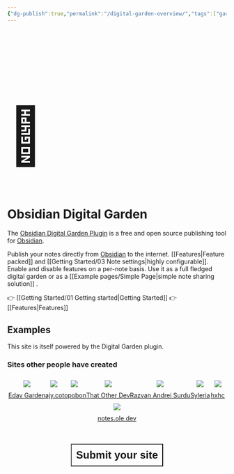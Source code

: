 ```yaml
---
{"dg-publish":true,"permalink":"/digital-garden-overview/","tags":["gardenEntry"],"dgShowInlineTitle":false}
---
```




<h1 style="font-size: 128px">🏡</h1>

# Obsidian Digital Garden

The  [Obsidian Digital Garden Plugin](https://github.com/oleeskild/obsidian-digital-garden) is a free and open source publishing tool for [Obsidian](https://obsidian.md). 

Publish your notes directly from [Obsidian](https://obsidian.md/) to the internet. [[Features\|Feature packed]] and [[Getting Started/03 Note settings\|highly configurable]]. Enable and disable features on a per-note basis. Use it as a full fledged digital garden or as a  [[Example pages/Simple Page\|simple note sharing solution]] .

👉 [[Getting Started/01 Getting started\|Getting Started]]
👉 [[Features\|Features]]
<div style="display:none; justify-content: center; cursor: pointer;">
	<a href="/getting-started/01-getting-started/">
		<button style=" font-size: 32px; padding: 10px 20px; height: fit-content; margin-top: 20px; margin-bottom: 40px; background: var(--text-accent); font-weight: 600; color: var(--text-on-accent); cursor: pointer;">
			GETTING STARTED
		</button>
	</a>
</div>


## Examples
This site is itself powered by the Digital Garden plugin. 

### Sites other people have created

<div style="display: flex; flex-wrap: wrap; align-items: center; justify-content: center;">
	<div style="display: flex; flex-direction: column; justify-content: center;align-items:center;">
			<img style="padding: 10px" src="https://res.cloudinary.com/dix4ngy25/image/upload/c_scale,r_8,w_300/v1668690350/dgdocs/CleanShot_2022-11-17_at_14.05.20_2x.png"/>
			<a href="https://edav-garden.netlify.app/" target="_blank">Edav Garden</a>
	</div>
	<div style="display: flex; flex-direction: column; justify-content: center;align-items:center;">
		<img style="padding: 10px" src="https://res.cloudinary.com/dix4ngy25/image/upload/c_scale,r_8,w_300/v1668500110/dgdocs/CleanShot_2022-11-15_at_09.14.26_2x.png"/>
		<a href="https://ajy.co/" target="_blank">ajy.co</a>
	</div>
<div style="display: flex; flex-direction: column; justify-content: center;align-items:center;">
		<img style="padding: 10px" src="https://res.cloudinary.com/dix4ngy25/image/upload/c_scale,r_8,w_300/v1672992556/dgdocs/CleanShot_2023-01-06_at_09.09.06_2x.png"/>
		<a href="https://topobon.utsob.me/" target="_blank">topobon</a>
	</div>
	<div style="display: flex; flex-direction: column; justify-content: center;align-items:center;">
		<img style="padding: 10px" src="https://res.cloudinary.com/dix4ngy25/image/upload/c_scale,r_8,w_300/v1668068263/dgdocs/CleanShot_2022-11-10_at_09.17.28_2x.png"/>
		<a href="https://notes.thatother.dev/" target="_blank">That Other Dev</a>
	</div>
	<div style="display: flex; flex-direction: column; justify-content: center;align-items:center;">
		<img style="padding: 10px" src="https://res.cloudinary.com/dix4ngy25/image/upload/c_scale,r_8,w_300/v1668500118/dgdocs/CleanShot_2022-11-15_at_09.14.17_2x.png"/>
		<a href="https://razvan-andrei-surdu.eu/" target="_blank">Razvan Andrei Surdu</a>
	</div>
	<div style="display: flex; flex-direction: column; justify-content: center;align-items: center">
		<img style="padding: 10px" src="https://res.cloudinary.com/dix4ngy25/image/upload/c_scale,r_8,w_300/v1668068103/dgdocs/CleanShot_2022-11-10_at_09.14.47_2x.png"/>
		<a href="https://syleria.netlify.app/" target="_blank">Syleria</a>
	</div>
	<div style="display: flex; flex-direction: column; justify-content: center;align-items:center;">
		<img style="padding: 10px" src="https://res.cloudinary.com/dix4ngy25/image/upload/c_scale,r_8,w_300/v1668068358/dgdocs/CleanShot_2022-11-10_at_09.19.06_2x.png"/>
		<a href="https://notes.hxhc.xyz/" target="_blank">hxhc</a>
	</div>
	<div style="display: flex; flex-direction: column; justify-content: center;align-items:center;">
		<img style="padding: 10px" src="https://res.cloudinary.com/dix4ngy25/image/upload/c_scale,r_8,w_300/v1671387169/dgdocs/CleanShot_2022-12-18_at_19.12.28_2x.png"/>
		<a href="https://notes.ole.dev/" target="_blank">notes.ole.dev</a>
	</div>
</div>


<div style="display: flex; justify-content: center; cursor: pointer;">
	<a href="https://github.com/oleeskild/obsidian-digital-garden/issues/55" target="_blank">
		<button style=" font-size: 24px; padding: 10px; height: fit-content; margin-top: 50px; background: var(--text-accent); font-weight: 600; color: var(--text-on-accent); cursor: pointer; ">
			Submit your site
		</button>
	</a>
</div>

